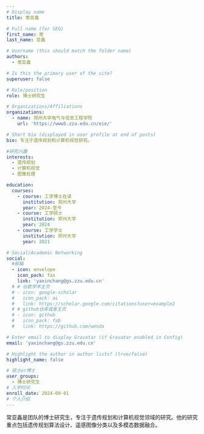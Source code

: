```yaml
---
# Display name
title: 常亚鑫

# Full name (for SEO)
first_name: 常
last_name: 亚鑫

# Username (this should match the folder name)
authors:
  - 常亚鑫

# Is this the primary user of the site?
superuser: false

# Role/position
role: 博士研究生

# Organizations/Affiliations
organizations:
  - name: 郑州大学电气与信息工程学院
    url: 'https://www5.zzu.edu.cn/eie/'

# Short bio (displayed in user profile at end of posts)
bio: 专注于遗传规划和计算机视觉研究。

#研究兴趣
interests:
  - 遗传规划
  - 计算机视觉
  - 图像处理

education:
  courses:
    - course: 工学博士在读
      institution: 郑州大学
      year: 2024-至今
    - course: 工学硕士
      institution: 郑州大学
      year: 2024
    - course: 工学学士
      institution: 郑州大学
      year: 2021

# Social/Academic Networking
social:
  #邮箱
  - icon: envelope
    icon_pack: fas
    link: 'yaxinchang@gs.zzu.edu.cn'
  # # 谷歌学术主页
  # - icon: google-scholar
  #   icon_pack: ai
  #   link: https://scholar.google.com/citations?user=example2
  # # github仓库或者主页
  # - icon: github
  #   icon_pack: fab
  #   link: https://github.com/wenda

# Enter email to display Gravatar (if Gravatar enabled in Config)
email: 'yaxinchang@gs.zzu.edu.cn'

# Highlight the author in author lists? (true/false)
highlight_name: false

# 硕士or博士
user_groups:
  - 博士研究生
# 入学时间
enroll_date: 2024-09-01
# 个人介绍
---
```

常亚鑫是团队的博士研究生，专注于遗传规划和计算机视觉领域的研究。他的研究重点包括遗传规划算法设计、遥感图像分类以及多模态数据融合。
